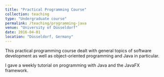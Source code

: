 ```yaml
---
title: "Practical Programming Course"
collection: teaching
type: "Undergraduate course"
permalink: /teaching/programming-java
venue: "University of Düsseldorf"
date: 2016-04-01
location: "Düsseldorf, Germany"
---
```


This practical programming course dealt with general topics of software development as well as object-oriented programming and Java in particular.

I gave a weekly tutorial on programming with Java and the JavaFX framework.
